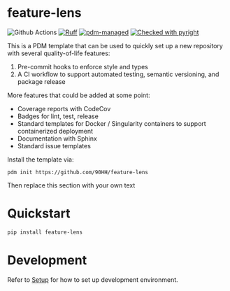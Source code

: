 # feature-lens
![Github Actions](https://github.com/90HH/feature-lens/actions/workflows/tests.yaml/badge.svg)
[![Ruff](https://img.shields.io/endpoint?url=https://raw.githubusercontent.com/astral-sh/ruff/main/assets/badge/v2.json)](https://github.com/astral-sh/ruff)
[![pdm-managed](https://img.shields.io/badge/pdm-managed-blueviolet)](https://pdm-project.org)
[![Checked with pyright](https://microsoft.github.io/pyright/img/pyright_badge.svg)](https://microsoft.github.io/pyright/)

This is a PDM template that can be used to quickly set up a new repository with several quality-of-life features:
1. Pre-commit hooks to enforce style and types
2. A CI workflow to support automated testing, semantic versioning, and package release

More features that could be added at some point: 
- Coverage reports with CodeCov
- Badges for lint, test, release
- Standard templates for Docker / Singularity containers to support containerized deployment
- Documentation with Sphinx
- Standard issue templates

Install the template via: 
```
pdm init https://github.com/90HH/feature-lens
```
Then replace this section with your own text

# Quickstart

```bash
pip install feature-lens
```

# Development

Refer to [Setup](docs/setup.md) for how to set up development environment.

